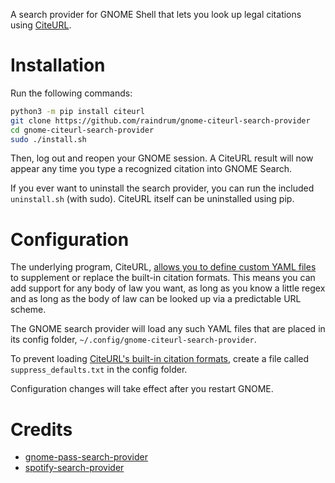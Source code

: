 A search provider for GNOME Shell that lets you look up legal citations using [CiteURL](https://github.com/raindrum/citeurl/).

# Installation
Run the following commands:

```bash
python3 -m pip install citeurl
git clone https://github.com/raindrum/gnome-citeurl-search-provider
cd gnome-citeurl-search-provider
sudo ./install.sh
```

Then, log out and reopen your GNOME session. A CiteURL result will now appear any time you type a recognized citation into GNOME Search.

If you ever want to uninstall the search provider, you can run the included `uninstall.sh` (with sudo). CiteURL itself can be uninstalled using pip.

# Configuration

The underlying program, CiteURL, [allows you to define custom YAML files](https://raindrum.github.io/citeurl/template-yamls) to supplement or replace the built-in citation formats. This means you can add support for any body of law you want, as long as you know a little regex and as long as the body of law can be looked up via a predictable URL scheme.

The GNOME search provider will load any such YAML files that are placed in its config folder, `~/.config/gnome-citeurl-search-provider`.

To prevent loading [CiteURL's built-in citation formats](https://github.com/raindrum/citeurl/blob/master/citeurl/builtin-templates.yaml), create a file called `suppress_defaults.txt` in the config folder.

Configuration changes will take effect after you restart GNOME.

# Credits

- [gnome-pass-search-provider](https://github.com/jle64/gnome-pass-search-provider)
- [spotify-search-provider](https://github.com/arrufat/spotify-search-provider)
